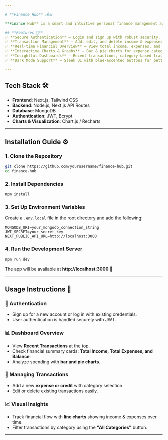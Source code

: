 ```yaml
---

# **Finance Hub** 💰📊  

**Finance Hub** is a smart and intuitive personal finance management application designed to help users **track, manage, and grow their wealth efficiently**. Built with **Next.js, MongoDB, and Node.js**, this platform provides a seamless experience for managing income, expenses, and financial insights.  

## **Features 🚀**  
✅ **Secure Authentication** – Login and sign up with robust security.  
✅ **Transaction Management** – Add, edit, and delete income & expenses.  
✅ **Real-time Financial Overview** – View total income, expenses, and balance.  
✅ **Interactive Charts & Graphs** – Bar & pie charts for expense categorization.  
✅ **Insightful Dashboards** – Recent transactions, category-based tracking, and financial flow visualization.  
✅ **Dark Mode Support** – Sleek UI with blue-accented buttons for better readability.  

---
```


## **Tech Stack 🛠️**  
- **Frontend**: Next.js, Tailwind CSS  
- **Backend**: Node.js, Next.js API Routes  
- **Database**: MongoDB  
- **Authentication**: JWT, Bcrypt  
- **Charts & Visualization**: Chart.js / Recharts  

---

## **Installation Guide ⚙️**  

### **1. Clone the Repository**  
```bash
git clone https://github.com/yourusername/finance-hub.git
cd finance-hub
```

### **2. Install Dependencies**  
```bash
npm install
```

### **3. Set Up Environment Variables**  
Create a `.env.local` file in the root directory and add the following:  
```env
MONGODB_URI=your_mongodb_connection_string
JWT_SECRET=your_secret_key
NEXT_PUBLIC_API_URL=http://localhost:3000
```

### **4. Run the Development Server**  
```bash
npm run dev
```
The app will be available at **http://localhost:3000** 🚀  

---

## **Usage Instructions 📖**  

### **🔐 Authentication**  
- Sign up for a new account or log in with existing credentials.  
- User authentication is handled securely with JWT.  

### **📊 Dashboard Overview**  
- View **Recent Transactions** at the top.  
- Check financial summary cards: **Total Income, Total Expenses, and Balance**.  
- Analyze spending with **bar and pie charts**.  

### **💸 Managing Transactions**  
- Add a new **expense or credit** with category selection.  
- Edit or delete existing transactions easily.  

### **📈 Visual Insights**  
- Track financial flow with **line charts** showing income & expenses over time.  
- Filter transactions by category using the **"All Categories"** button.  

---

